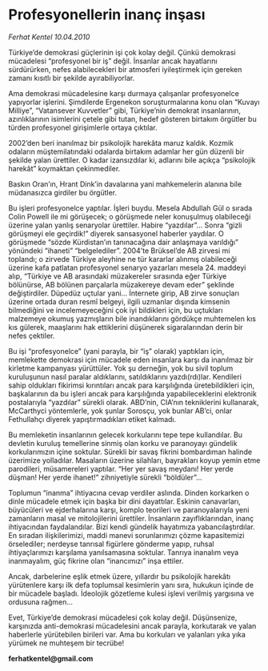 # Profesyonellerin inanç inşası

*Ferhat Kentel 10.04.2010*

<div class="yazi"><p>Türkiye’de demokrasi güçlerinin işi çok kolay değil. Çünkü demokrasi mücadelesi “profesyonel bir iş” değil. İnsanlar ancak hayatlarını sürdürürken, nefes alabilecekleri bir atmosferi iyileştirmek için gereken zamanı kısıtlı bir şekilde ayırabiliyorlar.</p>
<p>Ama demokrasi mücadelesine karşı durmaya çalışanlar profesyonelce yapıyorlar işlerini. Şimdilerde Ergenekon soruşturmalarına konu olan “Kuvayı Milliye”, “Vatansever Kuvvetler” gibi, Türkiye’nin demokrat insanlarının, azınlıklarının isimlerini çetele gibi tutan, hedef gösteren birtakım örgütler bu türden profesyonel girişimlerle ortaya çıktılar.</p>
<p>2002’den beri inanılmaz bir psikolojik harekâta maruz kaldık. Kozmik odaların müştemilatındaki odalarda birtakım adamlar her gün düzenli bir şekilde yalan ürettiler. O kadar izansızdılar ki, adlarını bile açıkça “psikolojik harekât” koymaktan çekinmediler.</p>
<p>Baskın Oran’ın, Hrant Dink’in davalarına yani mahkemelerin alanına bile müdanasızca girdiler bu örgütler.</p>
<p>Bu işleri profesyonelce yaptılar. İşleri buydu. Mesela Abdullah Gül o sırada Colin Powell ile mi görüşecek; o görüşmede neler konuşulmuş olabileceği üzerine yalan yanlış senaryolar ürettiler. Habire “yazdılar”... Sonra “gizli görüşmeyi ele geçirdik!” diyerek sansasyonel haberler yaydılar. O görüşmede “sözde Kürdistan’ın tanınacağına dair anlaşmaya varıldığı” yönündeki “ihaneti” “belgelediler”. 2004’te Brüksel’de AB zirvesi mi toplandı; o zirvede Türkiye aleyhine ne tür kararlar alınmış olabileceği üzerine kafa patlatan profesyonel senaryo yazarları mesela 24. maddeyi alıp, “Türkiye ve AB arasındaki müzakereler sırasında eğer Türkiye bölünürse, AB bölünen parçalarla müzakereye devam eder” şeklinde değiştirdiler. Düpedüz uçtular yani... İnternete girip, AB zirve sonuçları üzerine ortada duran resmî belgeyi, ilgili uzmanlar dışında kimsenin bilmediğini ve incelemeyeceğini çok iyi bildikleri için, bu uçtukları malzemeye okumuş yazmışların bile inandıklarını gördükçe muhtemelen kıs kıs gülerek, maaşlarını hak ettiklerini düşünerek sigaralarından derin bir nefes çektiler.</p>
<p>Bu işi “profesyonelce” (yani parayla, bir “iş” olarak) yaptıkları için, memlekette demokrasi için mücadele eden insanlara karşı da inanılmaz bir kirletme kampanyası yürüttüler. Yok şu derneğin, yok bu sivil toplum kuruluşunun nasıl paralar aldıklarını, satıldıklarını yazdı(rdı)lar. Kendileri sahip oldukları fikirimsi kırıntıları ancak para karşılığında üretebildikleri için, başkalarının da bu işleri ancak para karşılığında yapabileceklerini elektronik postalarıyla “yazdılar” sürekli olarak. ABD’nin, CIA’nın tekniklerini kullanarak, McCarthyci yöntemlerle, yok şunlar Sorosçu, yok bunlar AB’ci, onlar Fethullahçı diyerek yapıştırmadıkları etiket kalmadı.</p>
<p>Bu memleketin insanlarının gelecek korkularını tepe tepe kullandılar. Bu devletin kuruluş temellerine sinmiş olan korku ve paranoyayı gündelik korkularımızın içine soktular. Sürekli bir savaş fikrini bombardıman halinde üzerimize yolladılar. Masaların üzerine silahları, bayrakları koyup yemin etme parodileri, müsamereleri yaptılar. “Her yer savaş meydanı! Her yerde düşman! Her yerde ihanet!” zihniyetiyle sürekli “böldüler”...</p>
<p>Toplumun “inanma” ihtiyacına cevap verdiler aslında. Dinden korkarken o dinle mücadele etmek için başka bir dini dayattılar. Eskinin canavarları, büyücüleri ve ejderhalarına karşı, komplo teorileri ve paranoyalarıyla yeni zamanların masal ve mitolojilerini ürettiler. İnsanların zayıflıklarından, inanç ihtiyacından faydalandılar. Bizi kendi gündelik hayatımıza yabancılaştırdılar. En sıradan ilişkilerimizi, maddi manevi sorunlarımızı çözme kapasitemizi örselediler; nerdeyse tanrısal figürlere gönderme yapıp, ruhsal ihtiyaçlarımızı karşılama yanılsamasına soktular. Tanrıya inanalım veya inanmayalım, güç fikrine olan “inancımızı” inşa ettiler. </p>
<p>Ancak, darbelerine eşlik etmek üzere, yıllardır bu psikolojik harekâtı yürütenlere karşı ilk defa toplumsal kesimlerin yanı sıra, hukukun içinde de bir mücadele başladı. İdeolojik gözetleme kulesi işlevi verilmiş yargısına ve ordusuna rağmen...</p>
<p>Evet, Türkiye’de demokrasi mücadelesi çok kolay değil. Düşünsenize, karşınızda anti-demokrasi mücadelesini ancak parayla, korkutarak ve yalan haberlerle yürütebilen birileri var. Ama bu korkuları ve yalanları yıka yıka yürümek ne muhteşem bir tecrübe! </p>
<p><b>ferhatkentel@gmail.com</b></p></div>
